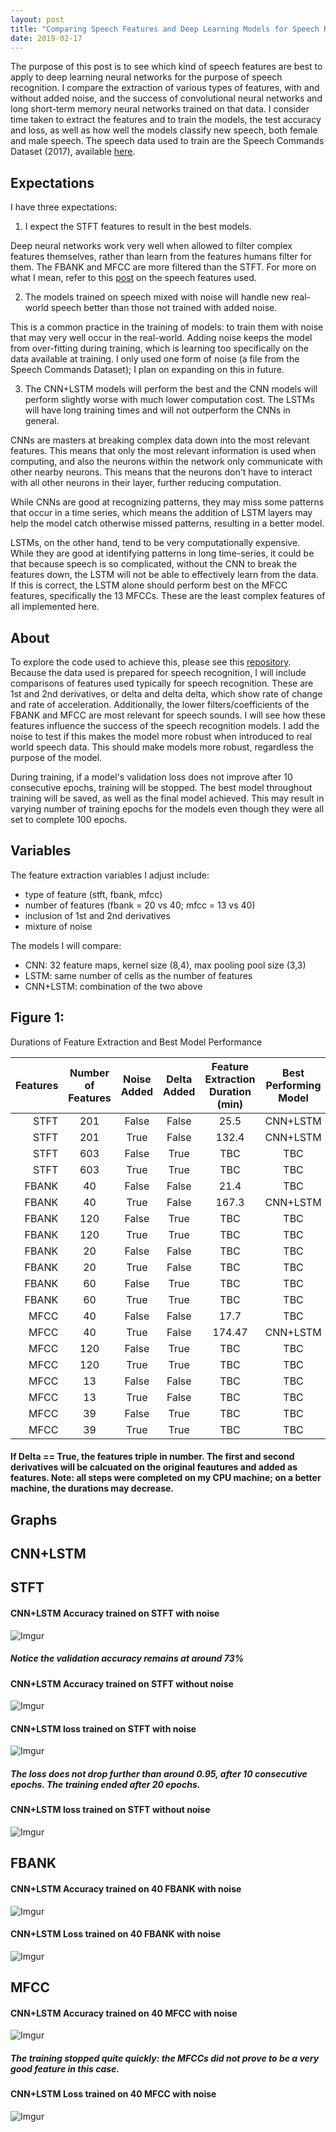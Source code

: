 ```yaml
---
layout: post
title: "Comparing Speech Features and Deep Learning Models for Speech Recognition"
date: 2019-02-17
---
```



The purpose of this post is to see which kind of speech features are best to apply to deep learning neural networks for the purpose of speech recognition. I compare the extraction of various types of features, with and without added noise, and the success of convolutional neural networks and long short-term memory neural networks trained on that data. I consider time taken to extract the features and to train the models, the test accuracy and loss, as well as how well the models classify new speech, both female and male speech. The speech data used to train are the Speech Commands Dataset (2017), available <a href="https://ai.googleblog.com/2017/08/launching-speech-commands-dataset.html">here</a>. 

## Expectations

I have three expectations:

1) I expect the STFT features to result in the best models.

Deep neural networks work very well when allowed to filter complex features themselves, rather than learn from the features humans filter for them. The FBANK and MFCC are more filtered than the STFT. For more on what I mean, refer to this <a href="https://a-n-rose.github.io/2019/02/06/python-train-cnn-lstm-speech-features.html">post</a> on the speech features used.

2) The models trained on speech mixed with noise will handle new real-world speech better than those not trained with added noise. 

This is a common practice in the training of models: to train them with noise that may very well occur in the real-world. Adding noise keeps the model from over-fitting during training, which is learning too specifically on the data available at training. I only used one form of noise (a file from the Speech Commands Dataset); I plan on expanding on this in future. 

3) The CNN+LSTM models will perform the best and the CNN models will perform slightly worse with much lower computation cost. The LSTMs will have long training times and will not outperform the CNNs in general. 

CNNs are masters at breaking complex data down into the most relevant features. This means that only the most relevant information is used when computing, and also the neurons within the network only communicate with other nearby neurons. This means that the neurons don't have to interact with all other neurons in their layer, further reducing computation. 

While CNNs are good at recognizing patterns, they may miss some patterns that occur in a time series, which means the addition of LSTM layers may help the model catch otherwise missed patterns, resulting in a better model. 

LSTMs, on the other hand, tend to be very computationally expensive. While they are good at identifying patterns in long time-series, it could be that because speech is so complicated, without the CNN to break the features down, the LSTM will not be able to effectively learn from the data. If this is correct, the LSTM alone should perform best on the MFCC features, specifically the 13 MFCCs. These are the least complex features of all implemented here.

## About

To explore the code used to achieve this, please see this <a href="https://github.com/a-n-rose/Build-CNN-or-LSTM-or-CNNLSTM-with-speech-features">repository</a>. Because the data used is prepared for speech recognition, I will include comparisons of features used typically for speech recognition. These are 1st and 2nd derivatives, or delta and delta delta, which show rate of change and rate of acceleration. Additionally, the lower filters/coefficients of the FBANK and MFCC are most relevant for speech sounds. I will see how these features influence the success of the speech recognition models. I add the noise to test if this makes the model more robust when introduced to real world speech data. This should make models more robust, regardless the purpose of the model.

During training, if a model's validation loss does not improve after 10 consecutive epochs, training will be stopped. The best model throughout training will be saved, as well as the final model achieved. This may result in varying number of training epochs for the models even though they were all set to complete 100 epochs.

## Variables

The feature extraction variables I adjust include:

* type of feature (stft, fbank, mfcc)
* number of features (fbank = 20 vs 40; mfcc = 13 vs 40)
* inclusion of 1st and 2nd derivatives 
* mixture of noise 

The models I will compare:
* CNN: 32 feature maps, kernel size (8,4), max pooling pool size (3,3)
* LSTM: same number of cells as the number of features
* CNN+LSTM: combination of the two above


## Figure 1: 

Durations of Feature Extraction and Best Model Performance

| Features | Number of Features  | Noise Added | Delta Added | Feature Extraction Duration (min) | Best Performing Model | Test Acc | Test Loss | Train Duration (min) |
|----:|:----:|:----:|:---:|:---:|:---:|:---:|:---:|:---|
| STFT|201|False|False|25.5|CNN+LSTM|81.7%|0.65|869.0|
| STFT|201|True|False|132.4|CNN+LSTM|72.9%|0.95|678.7|
| STFT|603|False|True|TBC|TBC|TBC|TBC|TBC|
| STFT|603|True|True|TBC|TBC|TBC|TBC|TBC|
| FBANK|40|False|False|21.4|TBC|TBC|TBC|TBC|
| FBANK|40|True|False|167.3|CNN+LSTM|57.7%|1.42|147.9|
| FBANK|120|False|True|TBC|TBC|TBC|TBC|TBC|
| FBANK|120|True|True|TBC|TBC|TBC|TBC|TBC|
| FBANK|20|False|False|TBC|TBC|TBC|TBC|TBC|
| FBANK|20|True|False|TBC|TBC|TBC|TBC|TBC|
| FBANK|60|False|True|TBC|TBC|TBC|TBC|TBC|
| FBANK|60|True|True|TBC|TBC|TBC|TBC|TBC|
| MFCC|40|False|False|17.7|TBC|TBC|TBC|TBC|
| MFCC|40|True|False|174.47|CNN+LSTM|15.5%|2.9|55.9|
| MFCC|120|False|True|TBC|TBC|TBC|TBC|TBC|
| MFCC|120|True|True|TBC|TBC|TBC|TBC|TBC|
| MFCC|13|False|False|TBC|TBC|TBC|TBC|TBC|
| MFCC|13|True|False|TBC|TBC|TBC|TBC|TBC|
| MFCC|39|False|True|TBC|TBC|TBC|TBC|TBC|
| MFCC|39|True|True|TBC|TBC|TBC|TBC|TBC|

#### If Delta == True, the features triple in number. The first and second derivatives will be calcuated on the original feautures and added as features. Note: all steps were completed on my CPU machine; on a better machine, the durations may decrease.

## Graphs

## CNN+LSTM

## STFT

#### CNN+LSTM Accuracy trained on STFT with noise
![Imgur](https://i.imgur.com/MAFw0vL.png)
##### Notice the validation accuracy remains at around 73%

#### CNN+LSTM Accuracy trained on STFT without noise
![Imgur](https://i.imgur.com/hWQyO5P.png)

#### CNN+LSTM loss trained on STFT with noise
![Imgur](https://i.imgur.com/Dlugbrr.png)
##### The loss does not drop further than around 0.95, after 10 consecutive epochs. The training ended after 20 epochs.

#### CNN+LSTM loss trained on STFT without noise
![Imgur](https://i.imgur.com/Vdn153x.png)

## FBANK

#### CNN+LSTM Accuracy trained on 40 FBANK with noise
![Imgur](https://i.imgur.com/c828ORN.png)

#### CNN+LSTM Loss trained on 40 FBANK with noise
![Imgur](https://i.imgur.com/KyvK4LW.png)

## MFCC

#### CNN+LSTM Accuracy trained on 40 MFCC with noise
![Imgur](https://i.imgur.com/oK5Etk3.png)
##### The training stopped quite quickly: the MFCCs did not prove to be a very good feature in this case.

#### CNN+LSTM Loss trained on 40 MFCC with noise
![Imgur](https://i.imgur.com/hsRyM2D.png)


